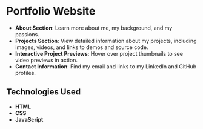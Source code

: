 # Portfolio Website

- **About Section**: Learn more about me, my background, and my passions.
- **Projects Section**: View detailed information about my projects, including images, videos, and links to demos and source code.
- **Interactive Project Previews**: Hover over project thumbnails to see video previews in action.
- **Contact Information**: Find my email and links to my LinkedIn and GitHub profiles.

## Technologies Used

- **HTML**
- **CSS**
- **JavaScript**